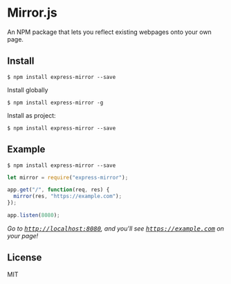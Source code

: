 # Mirror.js
An NPM package that lets you reflect existing webpages onto your own page.

## Install
```cli
$ npm install express-mirror --save
```

Install globally
```cli
$ npm install express-mirror -g
```

Install as project:
```cli
$ npm install express-mirror --save
```

## Example
```cli
$ npm install express-mirror --save
```

```javascript
let mirror = require("express-mirror");
```

```javascript
app.get("/", function(req, res) {
  mirror(res, "https://example.com");
});

app.listen(8080);
```

_Go to <kbd>[http://localhost:8080](http://localhost:8080)</kbd>, and you'll see <kbd>https://example.com</kbd> on your page!_

## License
MIT
